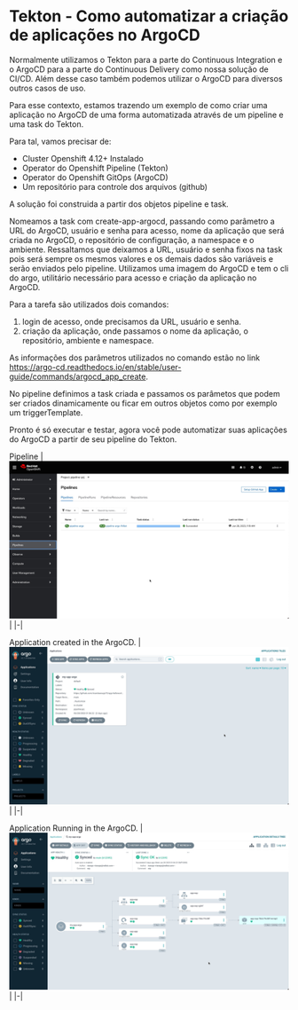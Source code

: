 # Tekton - Como automatizar a criação de aplicações no ArgoCD

Normalmente utilizamos o Tekton para a parte do Continuous Integration e o ArgoCD para a parte do Continuous Delivery como nossa solução de CI/CD. Além desse caso também podemos utilizar o ArgoCD para diversos outros casos de uso.

Para esse contexto, estamos trazendo um exemplo de como criar uma aplicação no ArgoCD de uma forma automatizada através de um pipeline e uma task do Tekton.

Para tal, vamos precisar de:
- Cluster Openshift 4.12+ Instalado
- Operator do Openshift Pipeline (Tekton)
- Operator do Openshift GitOps (ArgoCD)
- Um repositório para controle dos arquivos (github)


A solução foi construida a partir dos objetos pipeline e task.

Nomeamos a task com create-app-argocd, passando como parâmetro a URL do ArgoCD, usuário e senha para acesso, nome da aplicação que será criada no ArgoCD, o repositório de configuração, a namespace e o ambiente. Ressaltamos que deixamos a URL, usuário e senha fixos na task pois será sempre os mesmos valores e os demais dados são variáveis e serão enviados pelo pipeline.
Utilizamos uma imagem do ArgoCD e tem o cli do argo, utilitário necessário para acesso e criação da aplicação no ArgoCD.

Para a tarefa são utilizados dois comandos:
1. login de acesso, onde precisamos da URL, usuário e senha.
2. criação da aplicação, onde passamos o nome da aplicação, o repositório, ambiente e namespace.

As informações dos parâmetros utilizados no comando estão no link https://argo-cd.readthedocs.io/en/stable/user-guide/commands/argocd_app_create.

No pipeline definimos a task criada e passamos os parâmetos que podem ser criados dinamicamente ou ficar em outros objetos como por exemplo um triggerTemplate.

Pronto é só executar e testar, agora você pode automatizar suas aplicações do ArgoCD a partir de seu pipeline do Tekton.

Pipeline
|![Pipeline](img/pipeline.jpg)|
|-|


Application created in the ArgoCD.
|![App Created in ArgoCD](img/app-argo.jpg)|
|-|

Application Running in the ArgoCD.
|![App Running in ArgoCD](img/app-argo-running.jpg)|
|-|